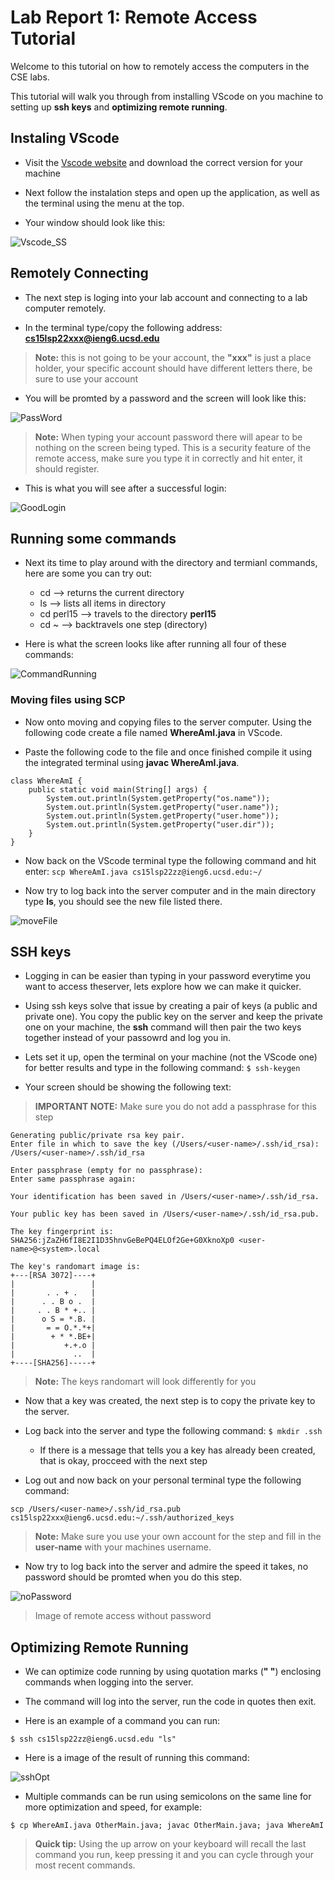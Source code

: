 # Lab Report 1: Remote Access Tutorial
Welcome to this tutorial on how to remotely access the computers in the CSE labs.

This tutorial will walk you through from installing VScode on you machine to setting up
**ssh keys** and **optimizing remote running**.

## Instaling VScode
* Visit the [Vscode website](https://code.visualstudio.com) and download the correct version for your machine

* Next follow the instalation steps and open up the application, as well as the terminal using the menu at the top.

* Your window should look like this:

![Vscode_SS](LabReport1_images/VScode_ss.png)

## Remotely Connecting
* The next step is loging into your lab account and connecting to a lab computer remotely.

* In the terminal type/copy the following address: **cs15lsp22xxx@ieng6.ucsd.edu**

> **Note:** this is not going to be your account, the **"xxx"** is just a place holder, your specific account should have different letters there, be sure to use your account

* You will be promted by a password and the screen will look like this:

![PassWord](LabReport1_images/password.png)

> **Note:** When typing your account password there will apear to be nothing on the screen being typed. This is a security feature of the remote access, make sure you type it in correctly and hit enter, it should register.

* This is what you will see after a successful login:

![GoodLogin](LabReport1_images/login_good.png)

## Running some commands
* Next its time to play around with the directory and termianl commands, here are some you can try out:
    * cd --> returns the current directory
    * ls --> lists all items in directory
    * cd perl15 --> travels to the directory **perl15**
    * cd ~ --> backtravels one step (directory)

* Here is what the screen looks like after running all four of these commands:

![CommandRunning](LabReport1_images/command_running.png)

### Moving files using SCP
* Now onto moving and copying files to the server computer. Using the following code create a file named
**WhereAmI.java** in VScode.

* Paste the following code to the file and once finished compile it using the integrated terminal using **javac WhereAmI.java**.

```
class WhereAmI {
    public static void main(String[] args) {
        System.out.println(System.getProperty("os.name"));
        System.out.println(System.getProperty("user.name"));
        System.out.println(System.getProperty("user.home"));
        System.out.println(System.getProperty("user.dir"));
    }
}
```
* Now back on the VScode terminal type the following command and hit enter:
`scp WhereAmI.java cs15lsp22zz@ieng6.ucsd.edu:~/`

* Now try to log back into the server computer and in the main directory type **ls**, you should see the new file listed there.

![moveFile](LabReport1_images/moveFile.png)

## SSH keys
* Logging in can be easier than typing in your password everytime you want to access theserver, lets explore how we can make it quicker.

* Using ssh keys solve that issue by creating a pair of keys (a public and private one). You copy the public key on the server and keep the private one on your machine, the **ssh** command will then pair the two keys together instead of your passowrd and log you in.

* Lets set it up, open the terminal on your machine (not the VScode one) for better results and type in the following command: `$ ssh-keygen`

* Your screen should be showing the following text:

> **IMPORTANT NOTE:** Make sure you do not add a passphrase for this step

```
Generating public/private rsa key pair.
Enter file in which to save the key (/Users/<user-name>/.ssh/id_rsa): /Users/<user-name>/.ssh/id_rsa

Enter passphrase (empty for no passphrase): 
Enter same passphrase again: 

Your identification has been saved in /Users/<user-name>/.ssh/id_rsa.

Your public key has been saved in /Users/<user-name>/.ssh/id_rsa.pub.

The key fingerprint is:
SHA256:jZaZH6fI8E2I1D35hnvGeBePQ4ELOf2Ge+G0XknoXp0 <user-name>@<system>.local

The key's randomart image is:
+---[RSA 3072]----+
|                 |
|       . . + .   |
|      . . B o .  |
|     . . B * +.. |
|      o S = *.B. |
|       = = O.*.*+|
|        + * *.BE+|
|           +.+.o |
|             ..  |
+----[SHA256]-----+
```
> **Note:** The keys randomart will look differently for you

* Now that a key was created, the next step is to copy the private key to the server.

* Log back into the server and type the following command: `$ mkdir .ssh`
    * If there is a message that tells you a key has already been created, that is okay, procceed with the next step

* Log out and now back on your personal terminal type the following command:
```
scp /Users/<user-name>/.ssh/id_rsa.pub cs15lsp22xxx@ieng6.ucsd.edu:~/.ssh/authorized_keys
```
> **Note:** Make sure you use your own account for the step and fill in the **user-name** with your machines username.

* Now try to log back into the server and admire the speed it takes, no password should be promted when you do this step.

![noPassword](LabReport1_images/noPassword.png)
> Image of remote access without password

## Optimizing Remote Running
* We can optimize code running by using quotation marks (**" "**) enclosing commands when logging into the server.

* The command will log into the server, run the code in quotes then exit.

* Here is an example of a command you can run:

`$ ssh cs15lsp22zz@ieng6.ucsd.edu "ls"`

* Here is a image of the result of running this command:

![sshOpt](LabReport1_images/sshOpt.png)

* Multiple commands can be run using semicolons on the same line for more optimization and speed, for example: 

`$ cp WhereAmI.java OtherMain.java; javac OtherMain.java; java WhereAmI `

> **Quick tip:** Using the up arrow on your keyboard will recall the last command you run, keep pressing it and you can cycle through your most recent commands. 


